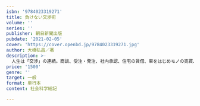 ```yaml
---
isbn: '9784023319271'
title: 負けない交渉術
volume: ''
series: ''
publisher: 朝日新聞出版
pubdate: '2021-02-05'
cover: 'https://cover.openbd.jp/9784023319271.jpg'
author: 大橋弘昌／著
description: >-
  人生は「交渉」の連続。商談、受注・発注、社内承認、住宅の賃借、車をはじめモノの売買……。本書を読めば、交渉時のストレスや不安が「自分の言葉で相手を動かす醍醐味」に変わります。著者は、ニューヨークで20年間にわたり数々の大型ディールをまとめ、「絶対的に回したくない」と恐れられる弁護士。ビジネスでもプライベートでも、日々ハードな交渉が繰り広げられるアメリカ社会で、“和を尊ぶ”日本人の強みを生かして活躍している。「相手から先にオファーさせる」「“No”ではなく、条件付きの“Yes”」「嘘はダメ、ただし真実はすべて伝えなくていい」など、そんな著者だからこそ知っている、世界最強の“勝つ”ための思考法を明かす。自分の要求を１００％通し、相手も心から納得する交渉の極意がここに！
price: '1500'
genre: ''
target: 一般
format: 単行本
content: 社会科学総記

---
```

